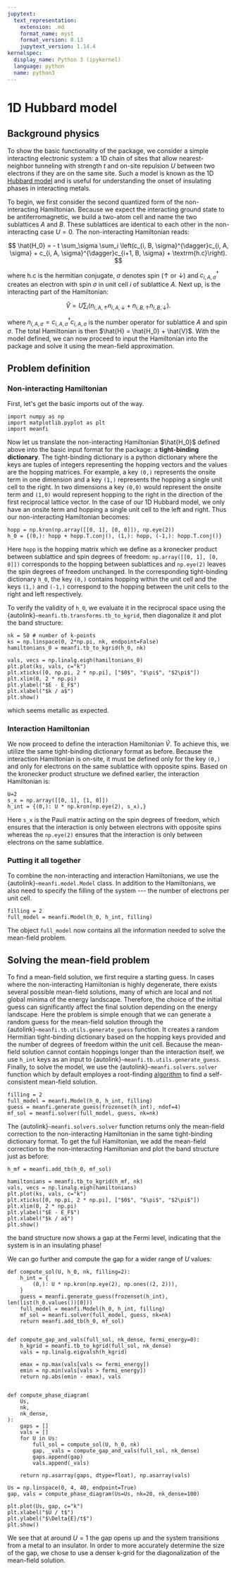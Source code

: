 ```yaml
---
jupytext:
  text_representation:
    extension: .md
    format_name: myst
    format_version: 0.13
    jupytext_version: 1.14.4
kernelspec:
  display_name: Python 3 (ipykernel)
  language: python
  name: python3
---
```

# 1D Hubbard model

## Background physics

To show the basic functionality of the package, we consider a simple interacting electronic system: a 1D chain of sites that allow nearest-neighbor tunneling with strength $t$ and on-site repulsion $U$ between two electrons if they are on the same site.
Such a model is known as the 1D [Hubbard model](https://en.wikipedia.org/wiki/Hubbard_model) and is useful for understanding the onset of insulating phases in interacting metals.

To begin, we first consider the second quantized form of the non-interacting Hamiltonian.
Because we expect the interacting ground state to be antiferromagnetic, we build a two-atom cell and name the two sublattices $A$ and $B$.
These sublattices are identical to each other in the non-interacting case $U=0$.
The non-interacting Hamiltonian reads:

$$
\hat{H_0} = - t \sum_\sigma \sum_i \left(c_{i, B, \sigma}^{\dagger}c_{i, A, \sigma} + c_{i, A, \sigma}^{\dagger}c_{i+1, B, \sigma} + \textrm{h.c}\right).
$$

where $\textrm{h.c}$ is the hermitian conjugate, $\sigma$ denotes spin ($\uparrow$ or $\downarrow$) and $c_{i, A, \sigma}^{\dagger}$ creates an electron with spin $\sigma$ in unit cell $i$ of sublattice $A$.
Next up, is the interacting part of the Hamiltonian:

$$
\hat{V} = U \sum_i \left(n_{i, A, \uparrow} n_{i, A, \downarrow} + n_{i, B, \uparrow} n_{i, B, \downarrow}\right).
$$

where $n_{i, A, \sigma} = c_{i, A, \sigma}^{\dagger}c_{i, A, \sigma}$ is the number operator for sublattice $A$ and spin $\sigma$.
The total Hamiltonian is then $\hat{H} = \hat{H_0} + \hat{V}$.
With the model defined, we can now proceed to input the Hamiltonian into the package and solve it using the mean-field approximation.

## Problem definition

### Non-interacting Hamiltonian

First, let's get the basic imports out of the way.

```{code-cell} ipython3
import numpy as np
import matplotlib.pyplot as plt
import meanfi
```
Now let us translate the non-interacting Hamiltonian $\hat{H_0}$ defined above into the basic input format for the package: a **tight-binding dictionary**.
The tight-binding dictionary is a python dictionary where the keys are tuples of integers representing the hopping vectors and the values are the hopping matrices.
For example, a key `(0,)` represents the onsite term in one dimension and a key `(1,)` represents the hopping a single unit cell to the right.
In two dimensions a key `(0,0)` would represent the onsite term and `(1,0)` would represent hopping to the right in the direction of the first reciprocal lattice vector.
In the case of our 1D Hubbard model, we only have an onsite term and hopping a single unit cell to the left and right.
Thus our non-interacting Hamiltonian  becomes:

```{code-cell} ipython3
hopp = np.kron(np.array([[0, 1], [0, 0]]), np.eye(2))
h_0 = {(0,): hopp + hopp.T.conj(), (1,): hopp, (-1,): hopp.T.conj()}
```
Here `hopp` is the hopping matrix which we define as a kronecker product between sublattice and spin degrees of freedom: `np.array([[0, 1], [0, 0]])` corresponds to the hopping between sublattices and `np.eye(2)` leaves the spin degrees of freedom unchanged.
In the corresponding tight-binding dictionary `h_0`, the key `(0,)` contains hopping within the unit cell and the keys `(1,)` and `(-1,)` correspond to the hopping between the unit cells to the right and left respectively.

To verify the validity of `h_0`, we evaluate it in the reciprocal space using the {autolink}`~meanfi.tb.transforms.tb_to_kgrid`, then diagonalize it and plot the band structure:

```{code-cell} ipython3
nk = 50 # number of k-points
ks = np.linspace(0, 2*np.pi, nk, endpoint=False)
hamiltonians_0 = meanfi.tb_to_kgrid(h_0, nk)

vals, vecs = np.linalg.eigh(hamiltonians_0)
plt.plot(ks, vals, c="k")
plt.xticks([0, np.pi, 2 * np.pi], ["$0$", "$\pi$", "$2\pi$"])
plt.xlim(0, 2 * np.pi)
plt.ylabel("$E - E_F$")
plt.xlabel("$k / a$")
plt.show()
```

which seems metallic as expected.

### Interaction Hamiltonian

We now proceed to define the interaction Hamiltonian $\hat{V}$.
To achieve this, we utilize the same tight-binding dictionary format as before.
Because the interaction Hamiltonian is on-site, it must be defined only for the key `(0,)` and only for electrons on the same sublattice with opposite spins.
Based on the kronecker product structure we defined earlier, the interaction Hamiltonian is:

```{code-cell} ipython3
U=2
s_x = np.array([[0, 1], [1, 0]])
h_int = {(0,): U * np.kron(np.eye(2), s_x),}
```
Here `s_x` is the Pauli matrix acting on the spin degrees of freedom, which ensures that the interaction is only between electrons with opposite spins whereas the `np.eye(2)` ensures that the interaction is only between electrons on the same sublattice.

### Putting it all together

To combine the non-interacting and interaction Hamiltonians, we use the {autolink}`~meanfi.model.Model` class.
In addition to the Hamiltonians, we also need to specify the filling of the system --- the number of electrons per unit cell.
```{code-cell} ipython3
filling = 2
full_model = meanfi.Model(h_0, h_int, filling)
```

The object `full_model` now contains all the information needed to solve the mean-field problem.

## Solving the mean-field problem

To find a mean-field solution, we first require a starting guess.
In cases where the non-interacting Hamiltonian is highly degenerate, there exists several possible mean-field solutions, many of which are local and not global minima of the energy landscape.
Therefore, the choice of the initial guess can significantly affect the final solution depending on the energy landscape.
Here the problem is simple enough that we can generate a random guess for the mean-field solution through the {autolink}`~meanfi.tb.utils.generate_guess` function.
It creates a random Hermitian tight-binding dictionary based on the hopping keys provided and the number of degrees of freedom within the unit cell.
Because the mean-field solution cannot contain hoppings longer than the interaction itself, we use `h_int` keys as an input to {autolink}`~meanfi.tb.utils.generate_guess`.
Finally, to solve the model, we use the {autolink}`~meanfi.solvers.solver` function which by default employes a root-finding [algorithm](https://docs.scipy.org/doc/scipy/reference/generated/scipy.optimize.anderson.html) to find a self-consistent mean-field solution.

```{code-cell} ipython3
filling = 2
full_model = meanfi.Model(h_0, h_int, filling)
guess = meanfi.generate_guess(frozenset(h_int), ndof=4)
mf_sol = meanfi.solver(full_model, guess, nk=nk)
```

The {autolink}`~meanfi.solvers.solver` function returns only the mean-field correction to the non-interacting Hamiltonian in the same tight-binding dictionary format.
To get the full Hamiltonian, we add the mean-field correction to the non-interacting Hamiltonian and plot the band structure just as before:

```{code-cell} ipython3
h_mf = meanfi.add_tb(h_0, mf_sol)

hamiltonians = meanfi.tb_to_kgrid(h_mf, nk)
vals, vecs = np.linalg.eigh(hamiltonians)
plt.plot(ks, vals, c="k")
plt.xticks([0, np.pi, 2 * np.pi], ["$0$", "$\pi$", "$2\pi$"])
plt.xlim(0, 2 * np.pi)
plt.ylabel("$E - E_F$")
plt.xlabel("$k / a$")
plt.show()
```

the band structure now shows a gap at the Fermi level, indicating that the system is in an insulating phase!


We can go further and compute the gap for a wider range of $U$ values:

```{code-cell} ipython3
def compute_sol(U, h_0, nk, filling=2):
    h_int = {
        (0,): U * np.kron(np.eye(2), np.ones((2, 2))),
    }
    guess = meanfi.generate_guess(frozenset(h_int), len(list(h_0.values())[0]))
    full_model = meanfi.Model(h_0, h_int, filling)
    mf_sol = meanfi.solver(full_model, guess, nk=nk)
    return meanfi.add_tb(h_0, mf_sol)


def compute_gap_and_vals(full_sol, nk_dense, fermi_energy=0):
    h_kgrid = meanfi.tb_to_kgrid(full_sol, nk_dense)
    vals = np.linalg.eigvalsh(h_kgrid)

    emax = np.max(vals[vals <= fermi_energy])
    emin = np.min(vals[vals > fermi_energy])
    return np.abs(emin - emax), vals


def compute_phase_diagram(
    Us,
    nk,
    nk_dense,
):
    gaps = []
    vals = []
    for U in Us:
        full_sol = compute_sol(U, h_0, nk)
        gap, _vals = compute_gap_and_vals(full_sol, nk_dense)
        gaps.append(gap)
        vals.append(_vals)

    return np.asarray(gaps, dtype=float), np.asarray(vals)

Us = np.linspace(0, 4, 40, endpoint=True)
gap, vals = compute_phase_diagram(Us=Us, nk=20, nk_dense=100)

plt.plot(Us, gap, c="k")
plt.xlabel("$U / t$")
plt.ylabel("$\Delta{E}/t$")
plt.show()
```

We see that at around $U=1$ the gap opens up and the system transitions from a metal to an insulator.  In order to more accurately determine the size of the gap, we chose to use a denser k-grid for the diagonalization of the mean-field solution.
